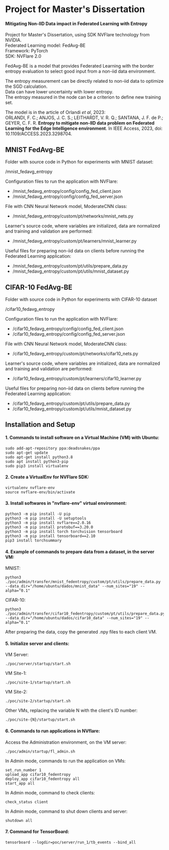 # Project for Master's Dissertation

#### Mitigating Non-IID Data impact in Federated Learning with Entropy

Project for Master's Dissertation, using SDK NVFlare technology from NVIDIA.
<br>Federated Learning model: FedAvg-BE
<br>Framework: PyTorch
<br>SDK: NVFlare 2.0

FedAvg-BE is a model that provides Federated Learning with the border entropy evaluation to select good input from a non-iid data environment.

The entropy measurement can be directly related to non-iid data to optimize the SGD calculation.
<br>Data can have lower uncertainty with lower entropy.
<br>The entropy measured in the node can be a criterion to define new training set.

The model is in the article of Orlandi *et al*, 2023:
<br>ORLANDI, F. C.; ANJOS, J. C. S.; LEITHARDT, V. R. Q.; SANTANA, J. F. de P.; GEYER, C. F. R. **Entropy to mitigate non-IID data problem on Federated Learning for the Edge Intelligence environment**. In IEEE Access, 2023, doi: 10.1109/ACCESS.2023.3298704.


## MNIST FedAvg-BE

Folder with source code in Python for experiments with MNIST dataset:

/mnist_fedavg_entropy

Configuration files to run the application with NVFlare:

- /mnist_fedavg_entropy/config/config_fed_client.json
- /mnist_fedavg_entropy/config/config_fed_server.json

File with CNN Neural Network model, ModerateCNN class:

- /mnist_fedavg_entropy/custom/pt/networks/mnist_nets.py

Learner's source code, where variables are initialized, data are normalized and training and validation are performed:

- /mnist_fedavg_entropy/custom/pt/learners/mnist_learner.py

Useful files for preparing non-iid data on clients before running the Federated Learning application:

- /mnist_fedavg_entropy/custom/pt/utils/prepare_data.py
- /mnist_fedavg_entropy/custom/pt/utils/mnist_dataset.py


## CIFAR-10 FedAvg-BE

Folder with source code in Python for experiments with CIFAR-10 dataset

/cifar10_fedavg_entropy

Configuration files to run the application with NVFlare:

- /cifar10_fedavg_entropy/config/config_fed_client.json
- /cifar10_fedavg_entropy/config/config_fed_server.json

File with CNN Neural Network model, ModerateCNN class:

- /cifar10_fedavg_entropy/custom/pt/networks/cifar10_nets.py

Learner's source code, where variables are initialized, data are normalized and training and validation are performed:

- /cifar10_fedavg_entropy/custom/pt/learners/cifar10_learner.py

Useful files for preparing non-iid data on clients before running the Federated Learning application:

- /cifar10_fedavg_entropy/custom/pt/utils/prepare_data.py
- /cifar10_fedavg_entropy/custom/pt/utils/mnist_dataset.py

## Installation and Setup

#### 1. Commands to install software on a Virtual Machine (VM) with Ubuntu:

```
sudo add-apt-repository ppa:deadsnakes/ppa
sudo apt-get update
sudo apt-get install python3.8
sudo apt install python3-pip
sudo pip3 install virtualenv
```

#### 2. Create a VirtualEnv for NVFlare SDK:

```
virtualenv nvflare-env
source nvflare-env/bin/activate
```

#### 3. Install softwares in "nvflare-env" virtual environment:

```
python3 -m pip install -U pip
python3 -m pip install -U setuptools
python3 -m pip install nvflare==2.0.16
python3 -m pip install protobuf==3.20.0
python3 -m pip install torch torchvision tensorboard
python3 -m pip install tensorboard==2.10
pip3 install torchsummary
```

#### 4. Example of commands to prepare data from a dataset, in the server VM:

MNIST:
```
python3 ./poc/admin/transfer/mnist_fedentropy/custom/pt/utils/prepare_data.py --data_dir="/home/ubuntu/dados/mnist_data" --num_sites="19" --alpha="0.1"
```

CIFAR-10:
```
python3 ./poc/admin/transfer/cifar10_fedentropy/custom/pt/utils/prepare_data.py --data_dir="/home/ubuntu/dados/cifar10_data" --num_sites="19" --alpha="0.1"
```

After preparing the data, copy the generated .npy files to each client VM.

#### 5. Initialize server and clients:

VM Server:

```
./poc/server/startup/start.sh
```

VM Site-1:

```
./poc/site-1/startup/start.sh
```

VM Site-2:

```
./poc/site-2/startup/start.sh
```

Other VMs, replacing the variable N with the client's ID number:

```
./poc/site-{N}/startup/start.sh
```

#### 6. Commands to run applications in NVflare:

Access the Administration environment, on the VM server:

```
./poc/admin/startup/fl_admin.sh
```

In Admin mode, commands to run the application on VMs:

```
set_run_number 1
upload_app cifar10_fedentropy
deploy_app cifar10_fedentropy all
start_app all
```

In Admin mode, command to check clients:

```
check_status client
```

In Admin mode, command to shut down clients and server:

```
shutdown all
```

#### 7. Command for TensorBoard:

```
tensorboard --logdir=poc/server/run_1/tb_events --bind_all
```